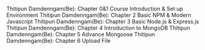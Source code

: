 Thitipun Damdenngam(Be): Chapter 0&1 Course Introduction & Set up Environment
Thitipun Damdenngam(Be): Chapter 2 Basic NPM & Modern Javascript
Thitipun Damdenngam(Be): Chapter 3 Basic Node.js & Express.js
Thitipun Damdenngam(Be): Chapter 4 Introduction to MongoDB
Thitipun Damdenngam(Be): Chapter 5 Advance Mongoose
Thitipun Damdenngam(Be): Chapter 6 Upload File